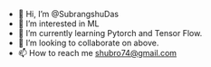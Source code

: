 - 👋 Hi, I’m @SubrangshuDas
- 👀 I’m interested in ML
- 🌱 I’m currently learning Pytorch and Tensor Flow. 
- 💞️ I’m looking to collaborate on above. 
- 📫 How to reach me shubro74@gmail.com

<!---
SubrangshuDas/SubrangshuDas is a ✨ special ✨ repository because its `README.md` (this file) appears on your GitHub profile.
You can click the Preview link to take a look at your changes.
--->
